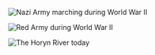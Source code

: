 ![Nazi Army marching during World War II](/images/02/horyn_river_03.jpg "Nazi Army marching during World War II")

![Red Army during World War II](/images/02/horyn_river_02.jpg "Red Army during World War II")

![The Horyn River today](/images/02/horyn_river_01.jpg "The Horyn River today")